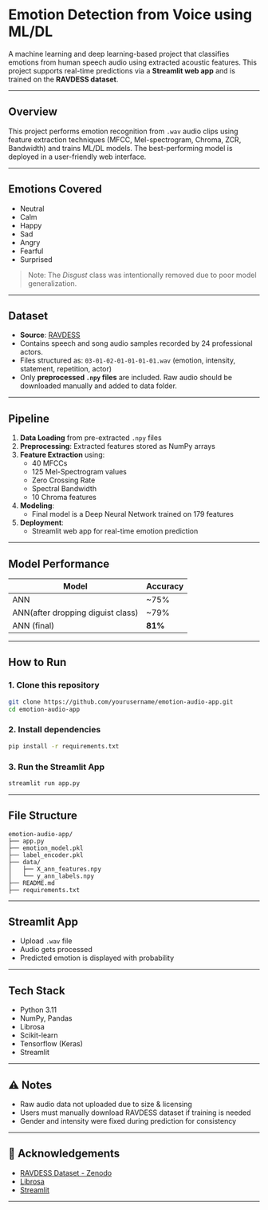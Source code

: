 
#  Emotion Detection from Voice using ML/DL

A machine learning and deep learning-based project that classifies emotions from human speech audio using extracted acoustic features. This project supports real-time predictions via a **Streamlit web app** and is trained on the **RAVDESS dataset**.

---

## Overview

This project performs emotion recognition from `.wav` audio clips using feature extraction techniques (MFCC, Mel-spectrogram, Chroma, ZCR, Bandwidth) and trains ML/DL models. The best-performing model is deployed in a user-friendly web interface.

---

## Emotions Covered

- Neutral  
- Calm  
- Happy  
- Sad  
- Angry  
- Fearful  
- Surprised  

> Note: The *Disgust* class was intentionally removed due to poor model generalization.

---

##  Dataset

- **Source**: [RAVDESS](https://zenodo.org/record/1188976)
- Contains speech and song audio samples recorded by 24 professional actors.
- Files structured as: `03-01-02-01-01-01-01.wav` (emotion, intensity, statement, repetition, actor)
- Only **preprocessed `.npy` files** are included. Raw audio should be downloaded manually and added to data folder.

---

##  Pipeline

1. **Data Loading** from pre-extracted `.npy` files
2. **Preprocessing**: Extracted features stored as NumPy arrays
3. **Feature Extraction** using:
   - 40 MFCCs
   - 125 Mel-Spectrogram values
   - Zero Crossing Rate
   - Spectral Bandwidth
   - 10 Chroma features
4. **Modeling**:
   - Final model is a Deep Neural Network trained on 179 features
5. **Deployment**:
   - Streamlit web app for real-time emotion prediction

---

##  Model Performance

| Model                             | Accuracy |
|-----------------------------------|----------|
| ANN                               | ~75%     |
| ANN(after dropping diguist class) | ~79%     |
| ANN (final)                       | **81%**  |

---

##  How to Run

### 1. Clone this repository
```bash
git clone https://github.com/yourusername/emotion-audio-app.git
cd emotion-audio-app
```

### 2. Install dependencies
```bash
pip install -r requirements.txt
```

### 3. Run the Streamlit App
```bash
streamlit run app.py
```

---

##  File Structure

```
emotion-audio-app/
├── app.py
├── emotion_model.pkl
├── label_encoder.pkl
├── data/
│   ├── X_ann_features.npy
│   └── y_ann_labels.npy
├── README.md
├── requirements.txt
```

---

##  Streamlit App

- Upload `.wav` file
- Audio gets processed
- Predicted emotion is displayed with probability

---

## Tech Stack

- Python 3.11
- NumPy, Pandas
- Librosa
- Scikit-learn
- Tensorflow (Keras)
- Streamlit

---

## ⚠️ Notes

- Raw audio data not uploaded due to size & licensing
- Users must manually download RAVDESS dataset if training is needed
- Gender and intensity were fixed during prediction for consistency

---

## 🙌 Acknowledgements

- [RAVDESS Dataset - Zenodo](https://zenodo.org/record/1188976)
- [Librosa](https://librosa.org/)
- [Streamlit](https://streamlit.io)

---


